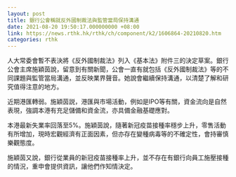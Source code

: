 ```yaml
---
layout: post
title: 銀行公會稱就反外國制裁法與監管當局保持溝通
date: 2021-08-20 19:50:17.000000000 +08:00
link: https://news.rthk.hk/rthk/ch/component/k2/1606864-20210820.htm
categories: rthk
---
```


人大常委會暫不表決將《反外國制裁法》列入《基本法》附件三的決定草案。銀行公會主席施穎茵說，留意到有關新聞，公會一直有就包括《反外國制裁法》等的不同課題與監管當局溝通，並反映業界聲音。她說會繼續保持溝通，以清楚了解和研究值得注意的地方。

近期港匯轉弱。施穎茵説，港匯與市場活動，例如是IPO等有關，資金流向是自然表現，強調本港有充足儲備和資金流，亦具備金融基礎應對。

本港最新失業率回落至5%。施穎茵說，隨著新冠疫苗接種率穩步上升，零售活動有所增加，現時宏觀經濟有正面因素，但亦存在變種病毒等的不確定性，會持審慎樂觀態度。

施穎茵又說，銀行從業員的新冠疫苗接種率上升，並不存在有銀行向員工施壓接種的情況，重申會提供資訊，讓他們作知情決定。
